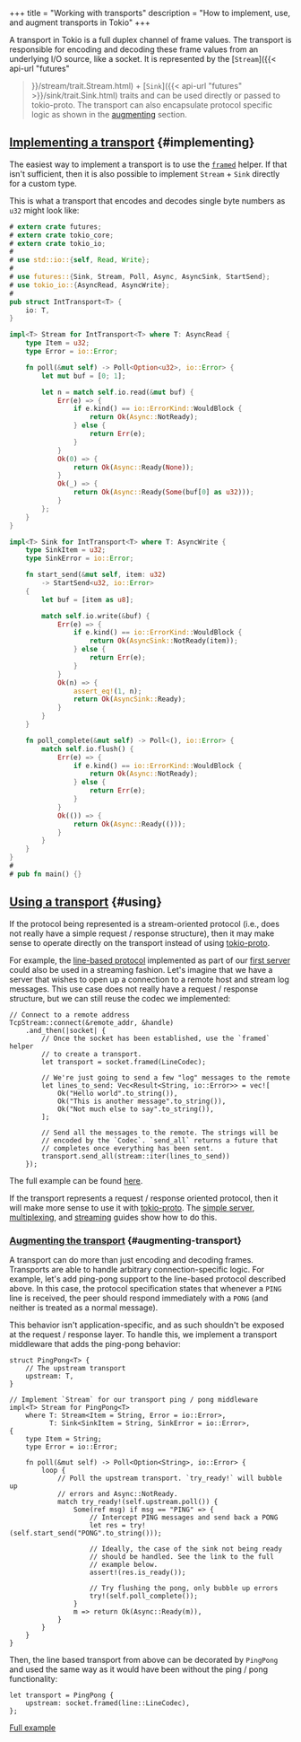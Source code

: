 +++
title = "Working with transports"
description = "How to implement, use, and augment transports in Tokio"
+++

A transport in Tokio is a full duplex channel of frame values. The transport is
responsible for encoding and decoding these frame values from an underlying I/O
source, like a socket. It is represented by the [`Stream`]({{< api-url "futures"
>}}/stream/trait.Stream.html) + [`Sink`]({{< api-url "futures" >}}/sink/trait.Sink.html) traits and can
be used directly or passed to tokio-proto. The transport can also encapsulate
protocol specific logic as shown in the [augmenting](#augmenting-transport)
section.

## [Implementing a transport](#implementing) {#implementing}

The easiest way to implement a transport is to use the
[`framed`](/docs/getting-started/core/#io-codecs) helper. If that isn't
sufficient, then it is also possible to implement `Stream` + `Sink` directly for
a custom type.

This is what a transport that encodes and decodes single byte numbers as `u32`
might look like:

```rust
# extern crate futures;
# extern crate tokio_core;
# extern crate tokio_io;
#
# use std::io::{self, Read, Write};
#
# use futures::{Sink, Stream, Poll, Async, AsyncSink, StartSend};
# use tokio_io::{AsyncRead, AsyncWrite};
#
pub struct IntTransport<T> {
    io: T,
}

impl<T> Stream for IntTransport<T> where T: AsyncRead {
    type Item = u32;
    type Error = io::Error;

    fn poll(&mut self) -> Poll<Option<u32>, io::Error> {
        let mut buf = [0; 1];

        let n = match self.io.read(&mut buf) {
            Err(e) => {
                if e.kind() == io::ErrorKind::WouldBlock {
                    return Ok(Async::NotReady);
                } else {
                    return Err(e);
                }
            }
            Ok(0) => {
                return Ok(Async::Ready(None));
            }
            Ok(_) => {
                return Ok(Async::Ready(Some(buf[0] as u32)));
            }
        };
    }
}

impl<T> Sink for IntTransport<T> where T: AsyncWrite {
    type SinkItem = u32;
    type SinkError = io::Error;

    fn start_send(&mut self, item: u32)
        -> StartSend<u32, io::Error>
    {
        let buf = [item as u8];

        match self.io.write(&buf) {
            Err(e) => {
                if e.kind() == io::ErrorKind::WouldBlock {
                    return Ok(AsyncSink::NotReady(item));
                } else {
                    return Err(e);
                }
            }
            Ok(n) => {
                assert_eq!(1, n);
                return Ok(AsyncSink::Ready);
            }
        }
    }

    fn poll_complete(&mut self) -> Poll<(), io::Error> {
        match self.io.flush() {
            Err(e) => {
                if e.kind() == io::ErrorKind::WouldBlock {
                    return Ok(Async::NotReady);
                } else {
                    return Err(e);
                }
            }
            Ok(()) => {
                return Ok(Async::Ready(()));
            }
        }
    }
}
#
# pub fn main() {}
```

## [Using a transport](#using) {#using}

If the protocol being represented is a stream-oriented protocol (i.e., does not
really have a simple request / response structure), then it may make sense to
operate directly on the transport instead of using [tokio-proto].

[tokio-proto]: https://github.com/tokio-rs/tokio-proto

For example, the [line-based
protocol](https://github.com/tokio-rs/tokio-line/blob/master/simple/src/lib.rs)
implemented as part of our [first server](/docs/getting-started/simple-server)
could also be used in a streaming fashion. Let's imagine that we have a server
that wishes to open up a connection to a remote host and stream log messages.
This use case does not really have a request / response structure, but we can
still reuse the codec we implemented:

```rust,ignore
// Connect to a remote address
TcpStream::connect(&remote_addr, &handle)
    .and_then(|socket| {
        // Once the socket has been established, use the `framed` helper
        // to create a transport.
        let transport = socket.framed(LineCodec);

        // We're just going to send a few "log" messages to the remote
        let lines_to_send: Vec<Result<String, io::Error>> = vec![
            Ok("Hello world".to_string()),
            Ok("This is another message".to_string()),
            Ok("Not much else to say".to_string()),
        ];

        // Send all the messages to the remote. The strings will be
        // encoded by the `Codec`. `send_all` returns a future that
        // completes once everything has been sent.
        transport.send_all(stream::iter(lines_to_send))
    });
```

The full example can be found
[here](https://github.com/tokio-rs/tokio-line/blob/master/simple/examples/stream_client.rs).

If the transport represents a request / response oriented protocol, then it will
make more sense to use it with
[tokio-proto](https://github.com/tokio-rs/tokio-proto). The [simple
server](/docs/getting-started/simple-server),
[multiplexing](/docs/going-deeper/multiplex), and
[streaming](/docs/going-deeper/streaming) guides show how to do this.

### [Augmenting the transport](#augmenting-transport) {#augmenting-transport}

A transport can do more than just encoding and decoding frames. Transports are
able to handle arbitrary connection-specific logic. For example, let's add
ping-pong support to the line-based protocol described above. In this case, the
protocol specification states that whenever a `PING` line is received, the peer
should respond immediately with a `PONG` (and neither is treated as a normal
message).

This behavior isn't application-specific, and as such shouldn't be
exposed at the request / response layer. To handle this, we implement a
transport middleware that adds the ping-pong behavior:

```rust,ignore
struct PingPong<T> {
    // The upstream transport
    upstream: T,
}

// Implement `Stream` for our transport ping / pong middleware
impl<T> Stream for PingPong<T>
    where T: Stream<Item = String, Error = io::Error>,
          T: Sink<SinkItem = String, SinkError = io::Error>,
{
    type Item = String;
    type Error = io::Error;

    fn poll(&mut self) -> Poll<Option<String>, io::Error> {
        loop {
            // Poll the upstream transport. `try_ready!` will bubble up
            // errors and Async::NotReady.
            match try_ready!(self.upstream.poll()) {
                Some(ref msg) if msg == "PING" => {
                    // Intercept PING messages and send back a PONG
                    let res = try!(self.start_send("PONG".to_string()));

                    // Ideally, the case of the sink not being ready
                    // should be handled. See the link to the full
                    // example below.
                    assert!(res.is_ready());

                    // Try flushing the pong, only bubble up errors
                    try!(self.poll_complete());
                }
                m => return Ok(Async::Ready(m)),
            }
        }
    }
}
```

Then, the line based transport from above can be decorated by `PingPong`
and used the same way as it would have been without the ping / pong
functionality:

```rust,ignore
let transport = PingPong {
    upstream: socket.framed(line::LineCodec),
};
```

[Full example](https://github.com/tokio-rs/tokio-line/blob/master/simple/examples/ping_pong.rs)

